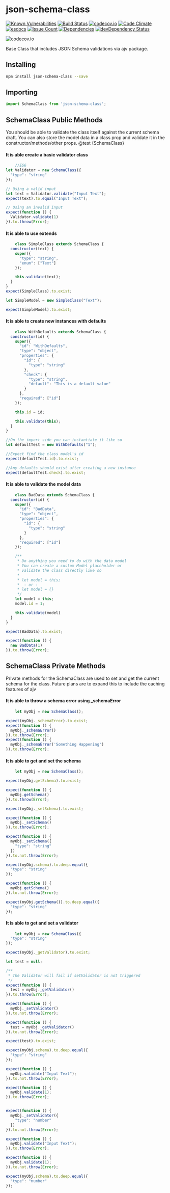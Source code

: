 # json-schema-class 
[![Known Vulnerabilities](https://snyk.io/test/github/NodeJunkie/node-json-schema-class/badge.svg?targetFile=package.json)](https://snyk.io/test/github/NodeJunkie/node-json-schema-class?targetFile=package.json)
[![Build Status](https://travis-ci.org/NodeJunkie/node-json-schema-class.svg?branch=master)](https://travis-ci.org/NodeJunkie/node-json-schema-class)
[![codecov.io](https://codecov.io/github/NodeJunkie/node-json-schema-class/coverage.svg?branch=master)](https://codecov.io/github/NodeJunkie/node-json-schema-class?branch=master)
[![Code Climate](https://codeclimate.com/github/NodeJunkie/node-json-schema-class/badges/gpa.svg)](https://codeclimate.com/github/NodeJunkie/node-json-schema-class)
[![esdocs](http://nodejunkie.github.io/node-json-schema-class/badge.svg)](http://nodejunkie.github.io/node-json-schema-class/)
[![Issue Count](https://codeclimate.com/github/NodeJunkie/node-json-schema-class/badges/issue_count.svg)](https://codeclimate.com/github/NodeJunkie/node-json-schema-class)
[![Dependencies](https://david-dm.org/nodejunkie/node-json-schema-class.svg)](https://david-dm.org/nodejunkie/node-json-schema-class#info)
[![devDependency Status](https://david-dm.org/nodejunkie/node-json-schema-class/dev-status.svg)](https://david-dm.org/nodejunkie/node-json-schema-class#info=devDependencies)

![codecov.io](https://codecov.io/github/NodeJunkie/node-json-schema-class/branch.svg?branch=master)

Base Class that includes JSON Schema validations via ajv package.

## Installing

```bash
npm install json-schema-class --save
```

## Importing

```JavaScript
import SchemaClass from 'json-schema-class';
```

## SchemaClass Public Methods


You should be able to validate the class itself against the current
schema draft. You can also store the model data in a class prop
and validate it in the constructor/methods/other props.
@test {SchemaClass}


#### It is able create a basic validator class

```javascript
    //ES6
let Validator = new SchemaClass({
  "type": "string"
});

// Using a valid input
let text = Validator.validate("Input Text");
expect(text).to.equal("Input Text");

// Using an invalid input
expect(function () {
  Validator.validate(1)
}).to.throw(Error);
```

#### It is able to use extends

```javascript
    class SimpleClass extends SchemaClass {
  constructor(text) {
    super({
      "type": "string",
      "enum": ["Text"]
    });

    this.validate(text);
  }
}
expect(SimpleClass).to.exist;

let SimpleModel = new SimpleClass("Text");

expect(SimpleModel).to.exist;
```

#### It is able to create new instances with defaults

```javascript
    class WithDefaults extends SchemaClass {
  constructor(id) {
    super({
      "id": "WithDefaults",
      "type": "object",
      "properties": {
        "id": {
          "type": "string"
        },
        "check": {
          "type": "string",
          "default": "This is a default value"
        }
      },
      "required": ["id"]
    });

    this.id = id;

    this.validate(this);
  }
}

//On the import side you can instantiate it like so
let defaultTest = new WithDefaults("1");

//Expect find the class model's id
expect(defaultTest.id).to.exist;

//Any defaults should exist after creating a new instance
expect(defaultTest.check).to.exist;
```

#### It is able to validate the model data

```javascript
    class BadData extends SchemaClass {
  constructor(id) {
    super({
      "id": "BadData",
      "type": "object",
      "properties": {
        "id": {
          "type": "string"
        }
      },
      "required": ["id"]
    });

    /**
     * Do anything you need to do with the data model
     * You can create a custom Model placeholder or
     * validate the class directly like so
     *
     * let model = this;
     *  - or -
     * let model = {}
     */
    let model = this;
    model.id = 1;

    this.validate(model)
  }
}

expect(BadData).to.exist;

expect(function () {
  new BadData(1)
}).to.throw(Error);
```

## SchemaClass Private Methods


Private methods for the SchemaClass are used to set and get
the current schema for the class. Future plans are to expand
this to include the caching features of ajv


#### It is able to throw a schema error using _schemaError

```javascript
    let myObj = new SchemaClass();

expect(myObj._schemaError).to.exist;
expect(function () {
  myObj._schemaError()
}).to.throw(Error);
expect(function () {
  myObj._schemaError('Something Happening')
}).to.throw(Error);
```

#### It is able to get and set the schema

```javascript
    let myObj = new SchemaClass();

expect(myObj.getSchema).to.exist;

expect(function () {
  myObj.getSchema()
}).to.throw(Error);

expect(myObj._setSchema).to.exist;

expect(function () {
  myObj._setSchema()
}).to.throw(Error);

expect(function () {
  myObj._setSchema({
    "type": "string"
  })
}).to.not.throw(Error);

expect(myObj.schema).to.deep.equal({
  "type": "string"
});

expect(function () {
  myObj.getSchema()
}).to.not.throw(Error);

expect(myObj.getSchema()).to.deep.equal({
  "type": "string"
});
```

#### It is able to get and set a validator

```javascript
    let myObj = new SchemaClass({
  "type": "string"
});

expect(myObj._getValidator).to.exist;

let test = null;

/**
 * The Validator will fail if setValidator is not triggered
 */
expect(function () {
  test = myObj._getValidator()
}).to.throw(Error);

expect(function () {
  myObj._setValidator()
}).to.not.throw(Error);

expect(function () {
  test = myObj._getValidator()
}).to.not.throw(Error);

expect(test).to.exist;

expect(myObj.schema).to.deep.equal({
  "type": "string"
});

expect(function () {
  myObj.validate("Input Text");
}).to.not.throw(Error);

expect(function () {
  myObj.validate(1);
}).to.throw(Error);


expect(function () {
  myObj._setValidator({
    "type": "number"
  })
}).to.not.throw(Error);

expect(function () {
  myObj.validate("Input Text");
}).to.throw(Error);

expect(function () {
  myObj.validate(1);
}).to.not.throw(Error);

expect(myObj.schema).to.deep.equal({
  "type": "number"
});
```

